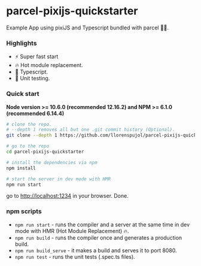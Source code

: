# parcel-pixijs-quickstarter
Example App using pixiJS and Typescript bundled with parcel 🚀🔥.

### Highlights
- ⚡️  Super fast start
- 🔥  Hot module replacement.
- 📝  Typescript.
- 👮  Unit testing.

### Quick start
**Node version >= 10.6.0 (recommended 12.16.2) and NPM >= 6.1.0 (recommended 6.14.4)**

```bash
# clone the repo.
# --depth 1 removes all but one .git commit history (Optional).
git clone --depth 1 https://github.com/llorenspujol/parcel-pixijs-quickstarter.git

# go to the repo
cd parcel-pixijs-quickstarter

# install the dependencies via npm
npm install

# start the server in dev mode with HMR
npm run start
```
go to [http://localhost:1234](http://localhost:1234) in your browser. Done.

### npm scripts

* `npm run start` - runs the compiler and a server at the same time in dev mode with HMR (Hot Module Replacement) 🔥.
* `npm run build` - runs the compiler once and generates a production build.
* `npm run build_serve` - it makes a build and serves it to port 8080.
* `npm run test` - runs the unit tests (.spec.ts files).
